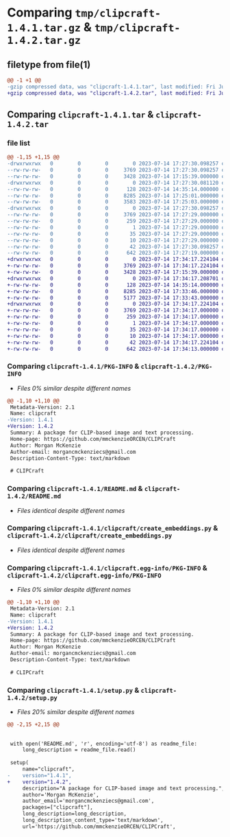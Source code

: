 # Comparing `tmp/clipcraft-1.4.1.tar.gz` & `tmp/clipcraft-1.4.2.tar.gz`

## filetype from file(1)

```diff
@@ -1 +1 @@
-gzip compressed data, was "clipcraft-1.4.1.tar", last modified: Fri Jul 14 17:27:30 2023, max compression
+gzip compressed data, was "clipcraft-1.4.2.tar", last modified: Fri Jul 14 17:34:17 2023, max compression
```

## Comparing `clipcraft-1.4.1.tar` & `clipcraft-1.4.2.tar`

### file list

```diff
@@ -1,15 +1,15 @@
-drwxrwxrwx   0        0        0        0 2023-07-14 17:27:30.098257 clipcraft-1.4.1/
--rw-rw-rw-   0        0        0     3769 2023-07-14 17:27:30.098257 clipcraft-1.4.1/PKG-INFO
--rw-rw-rw-   0        0        0     3428 2023-07-14 17:15:39.000000 clipcraft-1.4.1/README.md
-drwxrwxrwx   0        0        0        0 2023-07-14 17:27:30.081120 clipcraft-1.4.1/clipcraft/
--rw-rw-rw-   0        0        0      128 2023-07-14 14:35:14.000000 clipcraft-1.4.1/clipcraft/__init__.py
--rw-rw-rw-   0        0        0     8285 2023-07-14 17:25:01.000000 clipcraft-1.4.1/clipcraft/create_embeddings.py
--rw-rw-rw-   0        0        0     3583 2023-07-14 17:25:03.000000 clipcraft-1.4.1/clipcraft/knn_search.py
-drwxrwxrwx   0        0        0        0 2023-07-14 17:27:30.098257 clipcraft-1.4.1/clipcraft.egg-info/
--rw-rw-rw-   0        0        0     3769 2023-07-14 17:27:29.000000 clipcraft-1.4.1/clipcraft.egg-info/PKG-INFO
--rw-rw-rw-   0        0        0      259 2023-07-14 17:27:29.000000 clipcraft-1.4.1/clipcraft.egg-info/SOURCES.txt
--rw-rw-rw-   0        0        0        1 2023-07-14 17:27:29.000000 clipcraft-1.4.1/clipcraft.egg-info/dependency_links.txt
--rw-rw-rw-   0        0        0       35 2023-07-14 17:27:29.000000 clipcraft-1.4.1/clipcraft.egg-info/requires.txt
--rw-rw-rw-   0        0        0       10 2023-07-14 17:27:29.000000 clipcraft-1.4.1/clipcraft.egg-info/top_level.txt
--rw-rw-rw-   0        0        0       42 2023-07-14 17:27:30.098257 clipcraft-1.4.1/setup.cfg
--rw-rw-rw-   0        0        0      642 2023-07-14 17:27:19.000000 clipcraft-1.4.1/setup.py
+drwxrwxrwx   0        0        0        0 2023-07-14 17:34:17.224104 clipcraft-1.4.2/
+-rw-rw-rw-   0        0        0     3769 2023-07-14 17:34:17.224104 clipcraft-1.4.2/PKG-INFO
+-rw-rw-rw-   0        0        0     3428 2023-07-14 17:15:39.000000 clipcraft-1.4.2/README.md
+drwxrwxrwx   0        0        0        0 2023-07-14 17:34:17.208701 clipcraft-1.4.2/clipcraft/
+-rw-rw-rw-   0        0        0      128 2023-07-14 14:35:14.000000 clipcraft-1.4.2/clipcraft/__init__.py
+-rw-rw-rw-   0        0        0     8285 2023-07-14 17:33:46.000000 clipcraft-1.4.2/clipcraft/create_embeddings.py
+-rw-rw-rw-   0        0        0     5177 2023-07-14 17:33:43.000000 clipcraft-1.4.2/clipcraft/knn_search.py
+drwxrwxrwx   0        0        0        0 2023-07-14 17:34:17.224104 clipcraft-1.4.2/clipcraft.egg-info/
+-rw-rw-rw-   0        0        0     3769 2023-07-14 17:34:17.000000 clipcraft-1.4.2/clipcraft.egg-info/PKG-INFO
+-rw-rw-rw-   0        0        0      259 2023-07-14 17:34:17.000000 clipcraft-1.4.2/clipcraft.egg-info/SOURCES.txt
+-rw-rw-rw-   0        0        0        1 2023-07-14 17:34:17.000000 clipcraft-1.4.2/clipcraft.egg-info/dependency_links.txt
+-rw-rw-rw-   0        0        0       35 2023-07-14 17:34:17.000000 clipcraft-1.4.2/clipcraft.egg-info/requires.txt
+-rw-rw-rw-   0        0        0       10 2023-07-14 17:34:17.000000 clipcraft-1.4.2/clipcraft.egg-info/top_level.txt
+-rw-rw-rw-   0        0        0       42 2023-07-14 17:34:17.224104 clipcraft-1.4.2/setup.cfg
+-rw-rw-rw-   0        0        0      642 2023-07-14 17:34:13.000000 clipcraft-1.4.2/setup.py
```

### Comparing `clipcraft-1.4.1/PKG-INFO` & `clipcraft-1.4.2/PKG-INFO`

 * *Files 0% similar despite different names*

```diff
@@ -1,10 +1,10 @@
 Metadata-Version: 2.1
 Name: clipcraft
-Version: 1.4.1
+Version: 1.4.2
 Summary: A package for CLIP-based image and text processing.
 Home-page: https://github.com/mmckenzieORCEN/CLIPCraft
 Author: Morgan McKenzie
 Author-email: morgancmckenziecs@gmail.com
 Description-Content-Type: text/markdown
 
 # CLIPCraft
```

### Comparing `clipcraft-1.4.1/README.md` & `clipcraft-1.4.2/README.md`

 * *Files identical despite different names*

### Comparing `clipcraft-1.4.1/clipcraft/create_embeddings.py` & `clipcraft-1.4.2/clipcraft/create_embeddings.py`

 * *Files identical despite different names*

### Comparing `clipcraft-1.4.1/clipcraft.egg-info/PKG-INFO` & `clipcraft-1.4.2/clipcraft.egg-info/PKG-INFO`

 * *Files 0% similar despite different names*

```diff
@@ -1,10 +1,10 @@
 Metadata-Version: 2.1
 Name: clipcraft
-Version: 1.4.1
+Version: 1.4.2
 Summary: A package for CLIP-based image and text processing.
 Home-page: https://github.com/mmckenzieORCEN/CLIPCraft
 Author: Morgan McKenzie
 Author-email: morgancmckenziecs@gmail.com
 Description-Content-Type: text/markdown
 
 # CLIPCraft
```

### Comparing `clipcraft-1.4.1/setup.py` & `clipcraft-1.4.2/setup.py`

 * *Files 20% similar despite different names*

```diff
@@ -2,15 +2,15 @@
 
 
 with open('README.md', 'r', encoding='utf-8') as readme_file:
     long_description = readme_file.read()
 
 setup(
     name="clipcraft",
-    version="1.4.1",
+    version="1.4.2",
     description="A package for CLIP-based image and text processing.",
     author='Morgan McKenzie',
     author_email='morgancmckenziecs@gmail.com',
     packages=["clipcraft"],
     long_description=long_description,
     long_description_content_type='text/markdown',
     url='https://github.com/mmckenzieORCEN/CLIPCraft',
```

